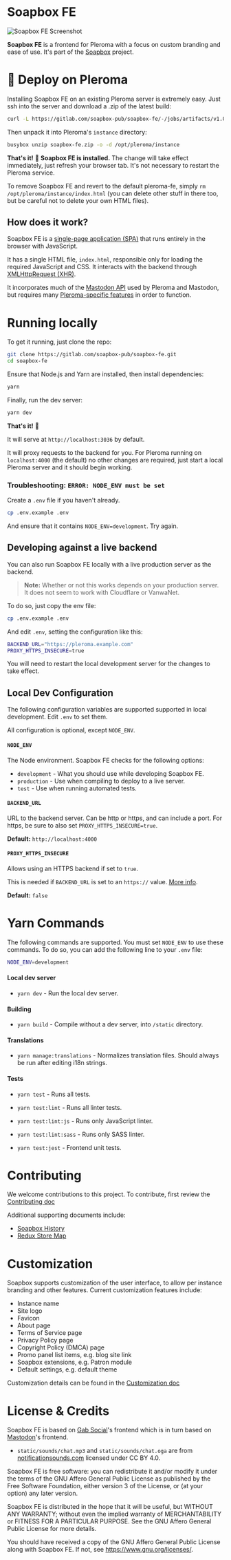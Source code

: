 # Soapbox FE

![Soapbox FE Screenshot](soapbox-screenshot.png)

**Soapbox FE** is a frontend for Pleroma with a focus on custom branding and ease of use.
It's part of the [Soapbox](https://soapbox.pub) project.

# :rocket: Deploy on Pleroma

Installing Soapbox FE on an existing Pleroma server is extremely easy.
Just ssh into the server and download a .zip of the latest build:

```sh
curl -L https://gitlab.com/soapbox-pub/soapbox-fe/-/jobs/artifacts/v1.0.0/download?job=build-production -o soapbox-fe.zip
```

Then unpack it into Pleroma's `instance` directory:

```sh
busybox unzip soapbox-fe.zip -o -d /opt/pleroma/instance
```

**That's it!** :tada:
**Soapbox FE is installed.**
The change will take effect immediately, just refresh your browser tab.
It's not necessary to restart the Pleroma service.

To remove Soapbox FE and revert to the default pleroma-fe, simply `rm /opt/pleroma/instance/index.html` (you can delete other stuff in there too, but be careful not to delete your own HTML files).

## How does it work?

Soapbox FE is a [single-page application (SPA)](https://en.wikipedia.org/wiki/Single-page_application) that runs entirely in the browser with JavaScript.

It has a single HTML file, `index.html`, responsible only for loading the required JavaScript and CSS.
It interacts with the backend through [XMLHttpRequest (XHR)](https://developer.mozilla.org/en-US/docs/Web/API/XMLHttpRequest).

It incorporates much of the [Mastodon API](https://docs.joinmastodon.org/methods/) used by Pleroma and Mastodon, but requires many [Pleroma-specific features](https://docs-develop.pleroma.social/backend/API/differences_in_mastoapi_responses/) in order to function.

# Running locally

To get it running, just clone the repo:

```sh
git clone https://gitlab.com/soapbox-pub/soapbox-fe.git
cd soapbox-fe
```

Ensure that Node.js and Yarn are installed, then install dependencies:

```sh
yarn
```

Finally, run the dev server:

```sh
yarn dev
```

**That's it!** :tada:

It will serve at `http://localhost:3036` by default.

It will proxy requests to the backend for you.
For Pleroma running on `localhost:4000` (the default) no other changes are required, just start a local Pleroma server and it should begin working.

### Troubleshooting: `ERROR: NODE_ENV must be set`

Create a `.env` file if you haven't already.

```sh
cp .env.example .env
```

And ensure that it contains `NODE_ENV=development`.
Try again.

## Developing against a live backend

You can also run Soapbox FE locally with a live production server as the backend.

> **Note:** Whether or not this works depends on your production server. It does not seem to work with Cloudflare or VanwaNet.

To do so, just copy the env file:

```sh
cp .env.example .env
```

And edit `.env`, setting the configuration like this:

```sh
BACKEND_URL="https://pleroma.example.com"
PROXY_HTTPS_INSECURE=true
```

You will need to restart the local development server for the changes to take effect.

## Local Dev Configuration

The following configuration variables are supported supported in local development.
Edit `.env` to set them.

All configuration is optional, except `NODE_ENV`.

#### `NODE_ENV`

The Node environment.
Soapbox FE checks for the following options:

- `development` - What you should use while developing Soapbox FE.
- `production` - Use when compiling to deploy to a live server.
- `test` - Use when running automated tests.

#### `BACKEND_URL`

URL to the backend server.
Can be http or https, and can include a port.
For https, be sure to also set `PROXY_HTTPS_INSECURE=true`.

**Default:** `http://localhost:4000`

#### `PROXY_HTTPS_INSECURE`

Allows using an HTTPS backend if set to `true`.

This is needed if `BACKEND_URL` is set to an `https://` value.
[More info](https://stackoverflow.com/a/48624590/8811886).

**Default:** `false`

# Yarn Commands

The following commands are supported.
You must set `NODE_ENV` to use these commands.
To do so, you can add the following line to your `.env` file:

```sh
NODE_ENV=development
```

#### Local dev server
- `yarn dev` - Run the local dev server.

#### Building
- `yarn build` - Compile without a dev server, into `/static` directory.

#### Translations
- `yarn manage:translations` - Normalizes translation files. Should always be run after editing i18n strings.

#### Tests
- `yarn test` - Runs all tests.

- `yarn test:lint` - Runs all linter tests.

- `yarn test:lint:js` - Runs only JavaScript linter.

- `yarn test:lint:sass` - Runs only SASS linter.

- `yarn test:jest` - Frontend unit tests.

# Contributing

We welcome contributions to this project.  To contribute, first review the [Contributing doc](docs/contributing.md)

Additional supporting documents include:
* [Soapbox History](docs/history.md)
* [Redux Store Map](docs/history.md)

# Customization

Soapbox supports customization of the user interface, to allow per instance branding and other features.  Current customization features include:

* Instance name
* Site logo
* Favicon
* About page
* Terms of Service page
* Privacy Policy page
* Copyright Policy (DMCA) page
* Promo panel list items, e.g. blog site link
* Soapbox extensions, e.g. Patron module
* Default settings, e.g. default theme

Customization details can be found in the [Customization doc](docs/customization.md)

# License & Credits

Soapbox FE is based on [Gab Social](https://code.gab.com/gab/social/gab-social)'s frontend which is in turn based on [Mastodon](https://github.com/tootsuite/mastodon/)'s frontend.

- `static/sounds/chat.mp3` and `static/sounds/chat.oga` are from [notificationsounds.com](https://notificationsounds.com/notification-sounds/intuition-561) licensed under CC BY 4.0.

Soapbox FE is free software: you can redistribute it and/or modify
it under the terms of the GNU Affero General Public License as published by
the Free Software Foundation, either version 3 of the License, or
(at your option) any later version.

Soapbox FE is distributed in the hope that it will be useful,
but WITHOUT ANY WARRANTY; without even the implied warranty of
MERCHANTABILITY or FITNESS FOR A PARTICULAR PURPOSE.  See the
GNU Affero General Public License for more details.

You should have received a copy of the GNU Affero General Public License
along with Soapbox FE.  If not, see <https://www.gnu.org/licenses/>.
